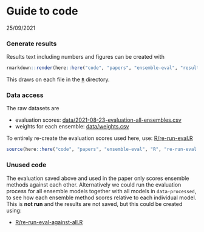 Guide to code
================
25/09/2021

### Generate results

Results text including numbers and figures can be created with

``` r
rmarkdown::render(here::here("code", "papers", "ensemble-eval", "results.Rmd"))
```

This draws on each file in the [`R`](R) directory.

### Data access

The raw datasets are 

- evaluation scores: [data/2021-08-23-evaluation-all-ensembles.csv](./data/2021-08-23-evaluation-all-ensembles.csv)
- weights for each ensemble: [data/weights.csv](./data/weights.csv)

To entirely re-create the evaluation scores used here, use:
[R/re-run-eval.R](code/papers/ensemble-eval/R/re-run-eval.R)

``` r
source(here::here("code", "papers", "ensemble-eval", "R", "re-run-eval.R"))
```

### Unused code
The evaluation saved above and used in the paper only scores ensemble methods against each other. Alternatively we could run the evaluation process for all ensemble models together with all models in `data-processed`, to see how each ensemble method scores relative to each individual model. This is **not run** and the results are not saved, but this could be created using:
- [R/re-run-eval-against-all.R](R/re-run-eval-against-all.R)
